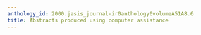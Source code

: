 ```yaml
---
anthology_id: 2000.jasis_journal-ir0anthology0volumeA51A8.6
title: Abstracts produced using computer assistance
---
```

